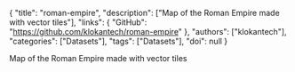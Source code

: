 {
  "title": "roman-empire",
  "description": ["Map of the Roman Empire made with vector tiles"],
  "links": {
    "GitHub": "https://github.com/klokantech/roman-empire"
  },
  "authors": ["klokantech"],
  "categories": ["Datasets"],
  "tags": ["Datasets"],
  "doi": null
}

<!-- Generated by csv2md.R – do not edit by hand -->

Map of the Roman Empire made with vector tiles